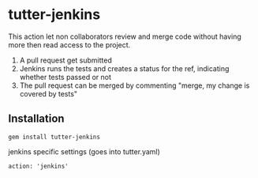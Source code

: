 # tutter-jenkins

This action let non collaborators review
and merge code without having more then read access to the project.

1. A pull request get submitted
2. Jenkins runs the tests and creates a status for the ref, indicating whether tests passed or not
3. The pull request can be merged by commenting "merge, my change is covered by tests"

## Installation

    gem install tutter-jenkins

jenkins specific settings (goes into tutter.yaml)

    action: 'jenkins'
